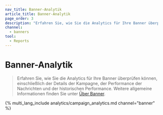 ```yaml
---
nav_title: Banner-Analytik
article_title: Banner-Analytik
page_order: 3
description: "Erfahren Sie, wie Sie die Analytics für Ihre Banner überprüfen können, einschließlich der Details der Kampagne, der Performance der Nachrichten und der historischen Performance."
channel:
  - banners
tool:
  - Reports
---
```


# Banner-Analytik

> Erfahren Sie, wie Sie die Analytics für Ihre Banner überprüfen können, einschließlich der Details der Kampagne, der Performance der Nachrichten und der historischen Performance. Weitere allgemeine Informationen finden Sie unter [Über Banner]({{site.baseurl}}/user_guide/message_building_by_channel/banners).

{% multi_lang_include analytics/campaign_analytics.md channel="banner" %}